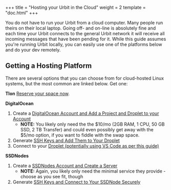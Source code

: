 +++
title = "Hosting your Urbit in the Cloud"
weight = 2
template = "doc.html"
+++

You do not have to run your Urbit from a cloud computer. Many people run theirs on their local laptop. Going off- and on-line is absolutely fine and each time your Urbit connects to the general Urbit network it will receive all incoming messages that have been pending for it. While this guide assumes you're running Urbit locally, you can easily use one of the platforms below and do your dev remotely.

## Getting a Hosting Platform
There are several options that you can choose from for cloud-hosted Linux systems, but the most common are linked below.  Get one:

**Tlon**
[Reserve your space now](https://urbit.typeform.com/to/zQ9QOV3Z#source=tlon_io).

**DigitalOcean**
1. Create a [DigitalOcean Account and Add a Project and Droplet to your Account](https://www.digitalocean.com/docs/droplets/how-to/create/#:~:text=You%20can%20create%20one%20from,open%20the%20Droplet%20create%20page.)
    * **NOTE:** You likely only need the the $10/mo (2GB RAM, 1 CPU, 50 GB SSD, 2 TB Transfer) and could even possibly get away with the $5/mo option, if you want to fiddle with the swap space.
2. Generate [SSH Keys and Add Them to Your Droplet](https://www.digitalocean.com/docs/droplets/how-to/add-ssh-keys/)
3. Connect to your [Droplet (potentially using VS Code as per this guide)](https://www.digitalocean.com/community/tutorials/how-to-use-visual-studio-code-for-remote-development-via-the-remote-ssh-plugin)

**SSDNodes**
1. Create a [SSDNodes Account and Create a Server](https://www.ssdnodes.com/)
    * **NOTE:** Again, you likely only need the minimal service they provide - choose as you see fit, though
2. Generate [SSH Keys and Connect to Your SSDNode Securely](https://blog.ssdnodes.com/blog/connecting-vps-ssh-security/)